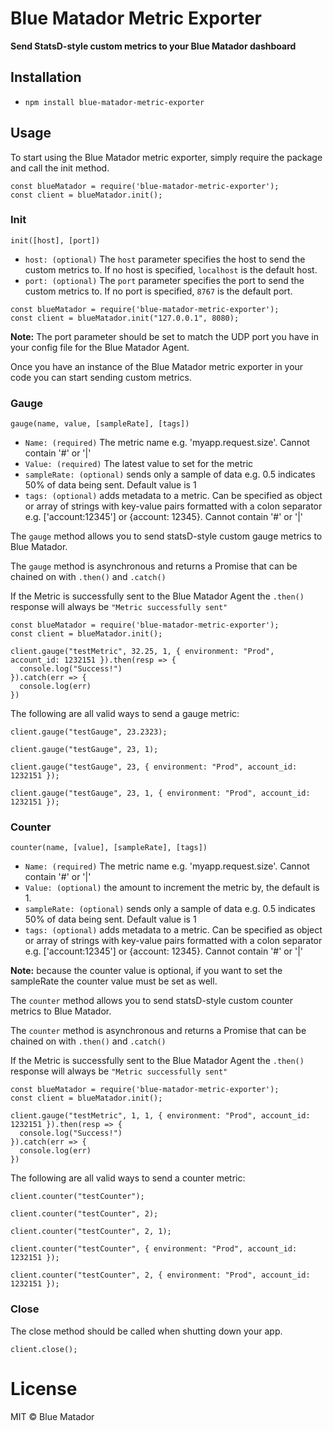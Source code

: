 # Blue Matador Metric Exporter

**Send StatsD-style custom metrics to your Blue Matador dashboard** 

## Installation
  * `npm install blue-matador-metric-exporter`

## Usage

To start using the Blue Matador metric exporter, simply require the package and call the init method.

```
const blueMatador = require('blue-matador-metric-exporter');
const client = blueMatador.init();
```

### Init
`init([host], [port])`
  * `host: (optional)` The `host` parameter specifies the host to send the custom metrics to. If no host is specified, `localhost` is the default host.
  * `port: (optional)` The `port` parameter specifies the port to send the custom metrics to. If no port is specified, `8767` is the default port. 


```
const blueMatador = require('blue-matador-metric-exporter');
const client = blueMatador.init("127.0.0.1", 8080);
```

**Note:** The port parameter should be set to match the UDP port you have in your config file for the Blue Matador Agent.


Once you have an instance of the Blue Matador metric exporter in your code you can start sending custom metrics. 


### Gauge
`gauge(name, value, [sampleRate], [tags])`
  * `Name: (required)` The metric name e.g. 'myapp.request.size'. Cannot contain '#' or '|'
  * `Value: (required)` The latest value to set for the metric
  * `sampleRate: (optional)` sends only a sample of data e.g. 0.5 indicates 50% of data being sent. Default value is 1
  * `tags: (optional)`  adds metadata to a metric. Can be specified as object or array of strings with key-value pairs formatted with a colon separator e.g. ['account:12345'] or {account: 12345}. Cannot contain '#' or '|'

The `gauge` method allows you to send statsD-style custom gauge metrics to Blue Matador. 

The `gauge` method is asynchronous and returns a Promise that can be chained on with `.then()` and `.catch()`

If the Metric is successfully sent to the Blue Matador Agent the `.then()` response will always be `"Metric successfully sent"`

```
const blueMatador = require('blue-matador-metric-exporter');
const client = blueMatador.init();

client.gauge("testMetric", 32.25, 1, { environment: "Prod", account_id: 1232151 }).then(resp => {
  console.log("Success!")
}).catch(err => {
  console.log(err)
})
```

The following are all valid ways to send a gauge metric:

```
client.gauge("testGauge", 23.2323);

client.gauge("testGauge", 23, 1);

client.gauge("testGauge", 23, { environment: "Prod", account_id: 1232151 });

client.gauge("testGauge", 23, 1, { environment: "Prod", account_id: 1232151 });

```

### Counter
`counter(name, [value], [sampleRate], [tags])`
  * `Name: (required)` The metric name e.g. 'myapp.request.size'. Cannot contain '#' or '|'
  * `Value: (optional)` the amount to increment the metric by, the default is 1. 
  * `sampleRate: (optional)` sends only a sample of data e.g. 0.5 indicates 50% of data being sent. Default value is 1
  * `tags: (optional)`  adds metadata to a metric. Can be specified as object or array of strings with key-value pairs formatted with a colon separator e.g. ['account:12345'] or {account: 12345}. Cannot contain '#' or '|'

**Note:** because the counter value is optional, if you want to set the sampleRate the counter value must be set as well.   

The `counter` method allows you to send statsD-style custom counter metrics to Blue Matador. 

The `counter` method is asynchronous and returns a Promise that can be chained on with `.then()` and `.catch()`

If the Metric is successfully sent to the Blue Matador Agent the `.then()` response will always be `"Metric successfully sent"`

```
const blueMatador = require('blue-matador-metric-exporter');
const client = blueMatador.init();

client.gauge("testMetric", 1, 1, { environment: "Prod", account_id: 1232151 }).then(resp => {
  console.log("Success!")
}).catch(err => {
  console.log(err)
})
```

The following are all valid ways to send a counter metric:

```
client.counter("testCounter");

client.counter("testCounter", 2);

client.counter("testCounter", 2, 1);

client.counter("testCounter", { environment: "Prod", account_id: 1232151 });

client.counter("testCounter", 2, { environment: "Prod", account_id: 1232151 });

```

### Close

The close method should be called when shutting down your app.

```
client.close();
```


# License

MIT © Blue Matador
